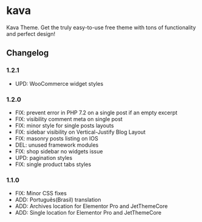 # kava
Kava Theme. Get the truly easy-to-use free theme with tons of functionality and perfect design!

## Changelog

### 1.2.1
- UPD: WooCommerce widget styles

### 1.2.0
- FIX: prevent error in PHP 7.2 on a single post if an empty excerpt 
- FIX: visibility comment meta on single post
- FIX: minor style for single posts layouts
- FIX: sidebar visibility on Vertical-Justify Blog Layout 
- FIX: masonry posts listing on IOS
- DEL: unused framework modules
- FIX: shop sidebar no widgets issue 
- UPD: pagination styles
- FIX: single product tabs styles

### 1.1.0
- FIX: Minor CSS fixes
- ADD: Português(Brasil) translation
- ADD: Archives location for Elementor Pro and JetThemeCore
- ADD: Single location for Elementor Pro and JetThemeCore
